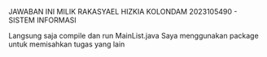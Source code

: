 JAWABAN INI MILIK
RAKASYAEL HIZKIA KOLONDAM
2023105490 - SISTEM INFORMASI

Langsung saja compile dan run MainList.java
Saya menggunakan package untuk memisahkan tugas yang lain
